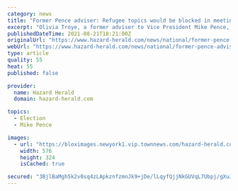 ```yaml
---
category: news
title: "Former Pence adviser: Refugee topics would be blocked in meetings"
excerpt: "Olivia Troye, a former adviser to Vice President Mike Pence, speaks to CNN for the first time since her viral Twitter thread in which she says that some senior members"
publishedDateTime: 2021-08-21T18:21:00Z
originalUrl: "https://www.hazard-herald.com/news/national/former-pence-adviser-refugee-topics-would-be-blocked-in-meetings/video_4eeede13-b22f-5459-92c2-1af49890838b.html"
webUrl: "https://www.hazard-herald.com/news/national/former-pence-adviser-refugee-topics-would-be-blocked-in-meetings/video_4eeede13-b22f-5459-92c2-1af49890838b.html"
type: article
quality: 55
heat: 55
published: false

provider:
  name: Hazard Herald
  domain: hazard-herald.com

topics:
  - Election
  - Mike Pence

images:
  - url: "https://bloximages.newyork1.vip.townnews.com/hazard-herald.com/content/tncms/assets/v3/editorial/4/ee/4eeede13-b22f-5459-92c2-1af49890838b/612157d78982a.image.jpg?resize=576%2C324"
    width: 576
    height: 324
    isCached: true

secured: "3BjlBaMgh5k2v0sq4zLApkznfzmnJk9+jDe/lLqyfQjjNkGUVqL7Ubpj/gXuJnfyvnT/h5+183k5ANmQr411ofsvMMkeqOaTQvOvS1Ry7LpsJm6e19STtfTzBEFcsp1uk6ZqHdD5qp44XHdqWDUouTMb1EUiVVMF+fwenUhh+vYmLBQvvQI4ADYVpcJFeW69GLbUWxqg3hp3uMtHYujrrsT+EHoZC/1cjPgruvEm/3raL2aGNQ/LnaGQFHN+NoQYGyhY5toUBXIvKxCZnuDmOWkXeKhFiPafG05/3EmqohMv/cW61ufYRCB6Sb/ktqktqNK5hdhRn4cFwuOOQfEn0XyCM67EvA1O+EMdw5zHnEk=;Cv6zreO9PuicHI+NrXNM5w=="
---
```


